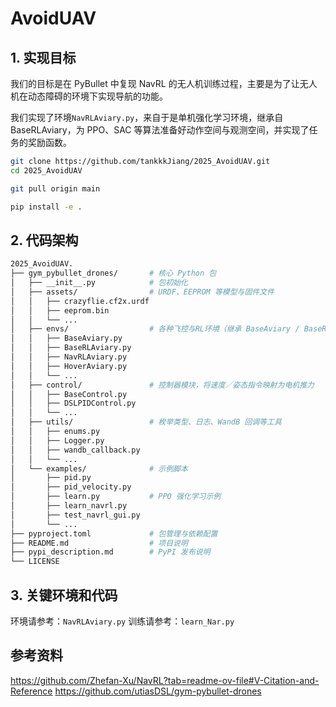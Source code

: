 # AvoidUAV

## 1. 实现目标

我们的目标是在 PyBullet 中复现 NavRL 的无人机训练过程，主要是为了让无人机在动态障碍的环境下实现导航的功能。

我们实现了环境`NavRLAviary.py`，来自于是单机强化学习环境，继承自 BaseRLAviary，为 PPO、SAC 等算法准备好动作空间与观测空间，并实现了任务的奖励函数。

```bash
git clone https://github.com/tankkkJiang/2025_AvoidUAV.git
cd 2025_AvoidUAV

git pull origin main

pip install -e .
```

## 2. 代码架构
```bash
2025_AvoidUAV.
├── gym_pybullet_drones/       # 核心 Python 包
│   ├── __init__.py            # 包初始化
│   ├── assets/                # URDF、EEPROM 等模型与固件文件
│   │   ├── crazyflie.cf2x.urdf
│   │   ├── eeprom.bin
│   │   └── ...
│   ├── envs/                  # 各种飞控与RL环境（继承 BaseAviary / BaseRLAviary）
│   │   ├── BaseAviary.py
│   │   ├── BaseRLAviary.py
│   │   ├── NavRLAviary.py
│   │   ├── HoverAviary.py
│   │   └── ...  
│   ├── control/               # 控制器模块，将速度／姿态指令映射为电机推力
│   │   ├── BaseControl.py
│   │   ├── DSLPIDControl.py
│   │   └── ...
│   ├── utils/                 # 枚举类型、日志、WandB 回调等工具
│   │   ├── enums.py
│   │   ├── Logger.py
│   │   ├── wandb_callback.py
│   │   └── ...
│   └── examples/              # 示例脚本
│       ├── pid.py
│       ├── pid_velocity.py
│       ├── learn.py           # PPO 强化学习示例
│       ├── learn_navrl.py
│       ├── test_navrl_gui.py
│       └── ...
├── pyproject.toml             # 包管理与依赖配置
├── README.md                  # 项目说明
├── pypi_description.md        # PyPI 发布说明
└── LICENSE
```

## 3. 关键环境和代码
环境请参考：`NavRLAviary.py`
训练请参考：`learn_Nar.py`

## 参考资料
https://github.com/Zhefan-Xu/NavRL?tab=readme-ov-file#V-Citation-and-Reference
https://github.com/utiasDSL/gym-pybullet-drones